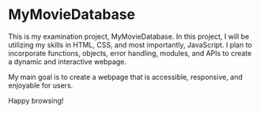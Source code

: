 # MyMovieDatabase

This is my examination project, MyMovieDatabase. In this project, I will be utilizing my skills in HTML, CSS, and most importantly, JavaScript. I plan to incorporate functions, objects, error handling, modules, and APIs to create a dynamic and interactive webpage.

My main goal is to create a webpage that is accessible, responsive, and enjoyable for users.

Happy browsing!
